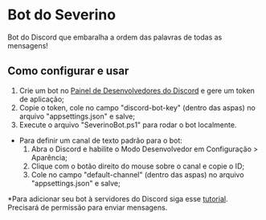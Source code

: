 # Bot do Severino
Bot do Discord que embaralha a ordem das palavras de todas as mensagens!

## Como configurar e usar
1. Crie um bot no [Painel de Desenvolvedores do Discord](https://discord.com/developers/applications) e gere um token de aplicação;
2. Copie o token, cole no campo "discord-bot-key" (dentro das aspas) no arquivo "appsettings.json" e salve;
3. Execute o arquivo "SeverinoBot.ps1" para rodar o bot localmente.

- Para definir um canal de texto padrão para o bot:
	1. Abra o Discord e habilite o Modo Desenvolvedor em Configuração > Aparência;
	2. Clique com o botão direito do mouse sobre o canal e copie o ID;
	3. Cole no campo "default-channel" (dentro das aspas) no arquivo "appsettings.json" e salve;

*Para adicionar seu bot à servidores do Discord siga esse [tutorial](https://discordpy.readthedocs.io/en/latest/discord.html). Precisará de permissão para enviar mensagens.
